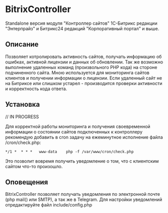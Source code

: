 # BitrixController
Standalone версия модуля "Контроллер сайтов" 1С-Битрикс редакции "Энтерпрайз" и Битрикс24 редакций "Корпоративный портал" и выше.

## Описание
Позволяет котролировать активность сайтов, получать информацию об ошибках, активной лицензии и данных об обновлении. Так же возможно выполнение удаленных команд (произвольного PHP кода) на стороне подчиненного сайта. Мною используется для мониторинга сайтов клиентов и получении информации о лицензии. Если удаленный сайт не на Битриксе или слишком устарел - производится проверки активности и корректность кода ответа.

## Установка
// IN PROGRESS

Для корректной работы мониторинга и получения своевременной информации о состоянии сайтов подключенных к контроллеру рекомендую добавить в cron задачу на ежеминутное исполнение файла /cron/check.php:
```
*/1 *  * * *   www-data    php -f /var/www/cron/check.php
```
Это позволит вовремя получить уведомление о том, что с клиентским сайтом что-то произошло.

## Оповещения
BitrixController позволяет получать уведомления по электронной почте (php mail() или SMTP), а так же в Telegram. Для настройки уведомлений отредактируйте файл include/config.php
